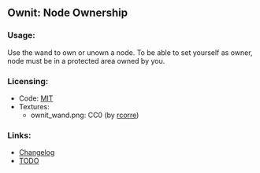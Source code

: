 ## Ownit: Node Ownership

### Usage:

Use the wand to own or unown a node. To be able to set yourself as owner, node must be in a protected area owned by you.

### Licensing:

- Code: [MIT](LICENSE.txt)
- Textures:
  - ownit_wand.png: CC0 (by [rcorre](https://opengameart.org/node/40598))

### Links:

- [Changelog](CHANGES.txt)
- [TODO](TODO.txt)
